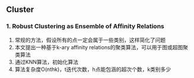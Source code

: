 ## Cluster

### 1. Robust Clustering as Ensemble of Affinity Relations
1. 常规的方法，假设所有的点一定会属于一些类别，这样简化了问题
2. 本文提出一种基于k-ary affinity relations的聚类算法，可以用于图或超图聚类算法
3. 通过KNN算法，初始化算法
4. 算法复杂度O(nthk)，t迭代次数，h点能包涵的超次个数，k类别多少

